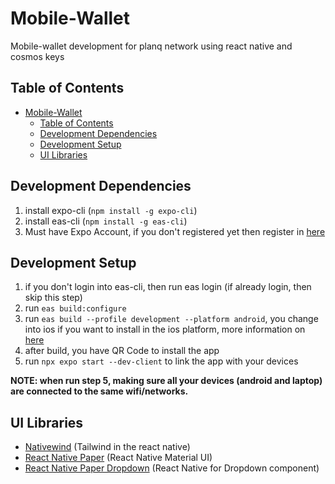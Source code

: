# Mobile-Wallet

Mobile-wallet development for planq network using react native and cosmos keys

## Table of Contents

- [Mobile-Wallet](#mobile-wallet)
  - [Table of Contents](#table-of-contents)
  - [Development Dependencies](#development-dependencies)
  - [Development Setup](#development-setup)
  - [UI Libraries](#ui-libraries)

## Development Dependencies

1. install expo-cli (`npm install -g expo-cli`)
2. install eas-cli (`npm install -g eas-cli`)
3. Must have Expo Account, if you don't registered yet then register in [here](https://expo.dev/signup)

## Development Setup

1. if you don't login into eas-cli, then run eas login (if already login, then skip this step)
2. run `eas build:configure`
3. run `eas build --profile development --platform android`, you change into ios if you want to install in the ios platform, more information on [here](https://docs.expo.dev/develop/development-builds/create-a-build/#create-a-build-for-the-device)
4. after build, you have QR Code to install the app
5. run `npx expo start --dev-client` to link the app with your devices

**NOTE: when run step 5, making sure all your devices (android and laptop) are connected to the same wifi/networks.**

## UI Libraries

- [Nativewind](https://www.nativewind.dev/) (Tailwind in the react native)
- [React Native Paper](https://reactnativepaper.com/) (React Native Material UI)
- [React Native Paper Dropdown](https://fateh999.github.io/react-native-paper-dropdown/#/) (React Native for Dropdown component)
